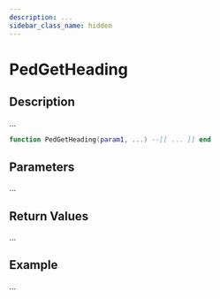 ```yaml
---
description: ...
sidebar_class_name: hidden
---
```


# PedGetHeading

## Description

...

```lua
function PedGetHeading(param1, ...) --[[ ... ]] end
```

## Parameters

...

## Return Values

...

## Example

...

